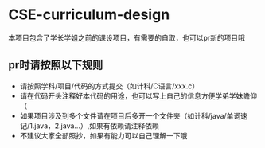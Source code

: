 # CSE-curriculum-design
本项目包含了学长学姐之前的课设项目，有需要的自取，也可以pr新的项目哦
## pr时请按照以下规则
 - 请按照学科/项目/代码的方式提交（如计科/C语言/xxx.c）
 - 请在代码开头注释好本代码的用途，也可以写上自己的信息方便学弟学妹瞻仰（
 - 如果项目涉及到多个文件请在项目后多开一个文件夹（如计科/java/单词速记/1.java，2.java...）,如果有依赖请注释依赖
 - 不建议大家全部照抄，如果有能力可以自己理解一下哦
